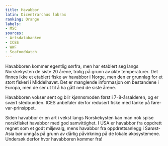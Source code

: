 ```yaml
---
title: Havabbor
latin: Dicentrarchus labrax
ranking: Orange
labels:
- MSC
sources:
- Artsdatabanken
- ICES
- WWF
- SeafoodWatch
---
```


Havabboren kommer egentlig sørfra, men har etablert seg langs Norskekysten de siste 20 årene, trolig på grunn av økte temperaturer. Det finnes ikke et etablert fiske av havabbor i Norge, men den er grunnlag for et stort fiskeri i Middelhavet. Det er manglende informasjon om bestandene i Europa, men de ser ut til å ha gått ned de siste årene.

Havabboren vokser sent og blir kjønnsmoden først i 7-8-årsalderen, og er svært stedbunden. ICES anbefaler derfor redusert fiske med tanke på føre-var-prinsippet.

Siden havabbor er en art i vekst langs Norskekysten kan man nok spise norskfisket havabbor med god samvittighet. I USA er havabbor fra oppdrett regnet som et godt miljøvalg, mens havabbor fra oppdrettsanlegg i Sørøst-Asia bør unngås på grunn av dårlig påvirkning på de lokale økosystemene. Undersøk derfor hvor havabboren kommer fra!
